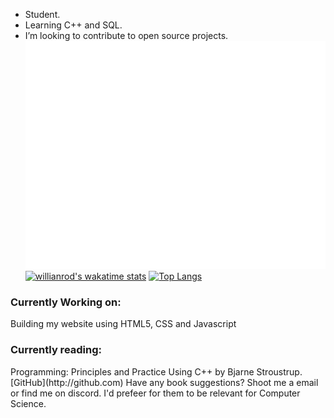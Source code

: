 - Student.
- Learning C++ and SQL.
- I’m looking to contribute to open source projects.<br/>
![Metrics](https://github.com/Branel/Branel/blob/main/github-metrics.svg) <br/>
[![willianrod's wakatime stats](https://github-readme-stats.vercel.app/api/wakatime?username=Branel&theme=dark)](https://github.com/anuraghazra/github-readme-stats)
[![Top Langs](https://github-readme-stats.vercel.app/api/top-langs/?username=branel&theme=dark&layout=compact)](https://github.com/anuraghazra/github-readme-stats)<br/>

<h3>Currently Working on:</h3> 
Building my website using HTML5, CSS and Javascript

 <h3>Currently reading:</h3>Programming: Principles and Practice Using C++ by Bjarne Stroustrup.<br/>
 [GitHub](http://github.com)
 Have any book suggestions? Shoot me a email or find me on discord. I'd prefeer for them to be relevant for Computer Science.




